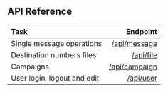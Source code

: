 

API Reference
---------------

| Task     | Endpoint |
| :------- | --------: |
| Single message operations | [/api/message](message.md) |
| Destination numbers files | [/api/file](file.md) |
| Campaigns |  [/api/campaign](campaign.md)    |
| User login, logout and edit | [/api/user](user.md)|
